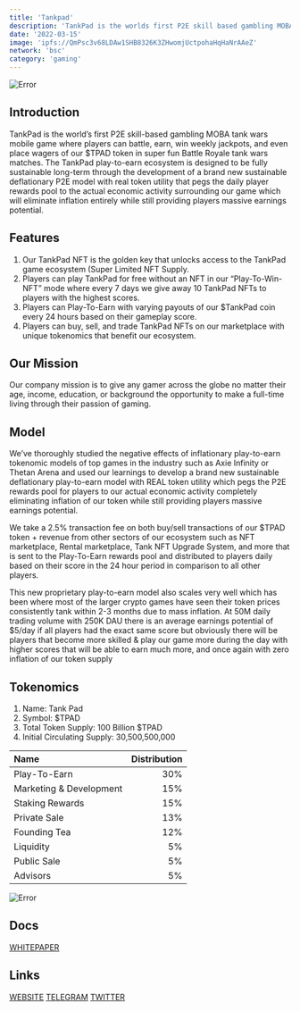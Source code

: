 ```yaml
---
title: 'Tankpad'
description: 'TankPad is the worlds first P2E skill based gambling MOBA tank wars mobile game where players can battle, earn, win weekly jackpots, and even place wagers of our TPAD token in super fun Battle Royale tank wars matches'
date: '2022-03-15'
image: 'ipfs://QmPsc3v68LDAw1SHB8326K3ZHwomjUctpohaHqHaNrAAeZ'
network: 'bsc'
category: 'gaming'
---
```


![Error](ipfs://QmRbVpM8v2ZSA8Eiu19p71sqTxHAt54mfM3kWwxFExFX6j)

## Introduction

TankPad is the world’s first P2E skill-based gambling MOBA tank wars mobile game where players can battle, earn, win weekly jackpots, and even place wagers of our $TPAD token in super fun Battle Royale tank wars matches.  The TankPad play-to-earn ecosystem is designed to be fully sustainable long-term through the development of a brand new sustainable deflationary P2E model with real token utility that pegs the daily player rewards pool to the actual economic activity surrounding our game which will eliminate inflation entirely while still providing players massive earnings potential.


## Features

1. Our TankPad NFT is the golden key that unlocks access to the TankPad game ecosystem (Super Limited NFT Supply.
2. Players can play TankPad for free without an NFT in our “Play-To-Win-NFT” mode where every 7 days we give away 10 TankPad NFTs to players with the highest scores.
3. Players can Play-To-Earn with varying payouts of our $TankPad coin every 24 hours based on their gameplay score.
4. Players can buy, sell, and trade TankPad NFTs on our marketplace with unique tokenomics that benefit our ecosystem.

## Our Mission

Our company mission is to give any gamer across the globe no matter their age, income, education, or background the opportunity to make a full-time living through their passion of gaming.


## Model

We’ve thoroughly studied the negative effects of inflationary play-to-earn tokenomic models of top games in the industry such as Axie Infinity or Thetan Arena and used our learnings to develop a brand new sustainable deflationary play-to-earn model with REAL token utility which pegs the P2E rewards pool for players to our actual economic activity completely eliminating inflation of our token while still providing players massive earnings potential.

We take a 2.5% transaction fee on both buy/sell transactions of our $TPAD token + revenue from other sectors of our ecosystem such as NFT marketplace, Rental marketplace, Tank NFT Upgrade System, and more that is sent to the Play-To-Earn rewards pool and distributed to players daily based on their score in the 24 hour period in comparison to all other players.

This new proprietary play-to-earn model also scales very well which has been where most of the larger crypto games have seen their token prices consistently tank within 2-3 months due to mass inflation. At 50M daily trading volume with 250K DAU there is an average earnings potential of $5/day if all players had the exact same score but obviously there will be players that become more skilled & play our game more during the day with higher scores that will be able to earn much more, and once again with zero inflation of our token supply


## Tokenomics

1. Name: Tank Pad
2. Symbol: $TPAD
5. Total Token Supply: 100 Billion $TPAD
6. Initial Circulating Supply: 30,500,500,000


| Name  |  Distribution |
|:---|---:|
|Play-To-Earn|30%|
|Marketing & Development| 15%|
|Staking Rewards|15%|
|Private Sale |13%|
|Founding Tea|12%|
|Liquidity|5%|
|Public Sale | 5%|
|Advisors |5%|

![Error](ipfs://QmVKaP8AULMV96QN3z2niZjPCVtkSBmYxDCggM4FhMS2Kr)

## Docs

[WHITEPAPER](ipfs://QmSLaUCSDvgF4NMmS9nynBTFmc77FgdVaTTivtKAdLpaXC)

## Links

[WEBSITE](https://tankpad.co/)
[TELEGRAM](https://t.me/tankpadgroup)
[TWITTER](https://twitter.com/tankpad1)
